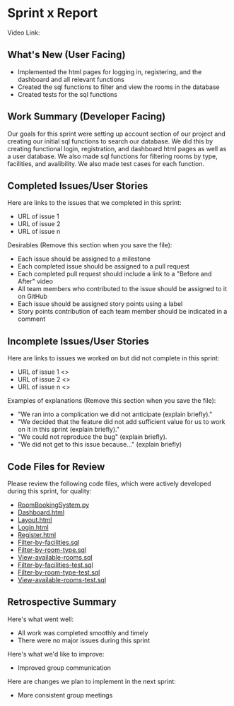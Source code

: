 # Sprint x Report 
Video Link: 
## What's New (User Facing)
 * Implemented the html pages for logging in, registering, and the dashboard and all relevant functions
 * Created the sql functions to filter and view the rooms in the database
 * Created tests for the sql functions

## Work Summary (Developer Facing)
Our goals for this sprint were setting up account section of our project and creating our initial sql functions to search our database. We did this by creating functional login, registration, and dashboard html pages as well as a user database. We also made sql functions for filtering rooms by type, facilities, and avalibility. We also made test cases for each function.

## Completed Issues/User Stories
Here are links to the issues that we completed in this sprint:

 * URL of issue 1
 * URL of issue 2
 * URL of issue n

 Desirables (Remove this section when you save the file):
  * Each issue should be assigned to a milestone
  * Each completed issue should be assigned to a pull request
  * Each completed pull request should include a link to a "Before and After" video
  * All team members who contributed to the issue should be assigned to it on GitHub
  * Each issue should be assigned story points using a label
  * Story points contribution of each team member should be indicated in a comment
 
 ## Incomplete Issues/User Stories
 Here are links to issues we worked on but did not complete in this sprint:
 
 * URL of issue 1 <<One sentence explanation of why issue was not completed>>
 * URL of issue 2 <<One sentence explanation of why issue was not completed>>
 * URL of issue n <<One sentence explanation of why issue was not completed>>
 
 Examples of explanations (Remove this section when you save the file):
  * "We ran into a complication we did not anticipate (explain briefly)." 
  * "We decided that the feature did not add sufficient value for us to work on it in this sprint (explain briefly)."
  * "We could not reproduce the bug" (explain briefly).
  * "We did not get to this issue because..." (explain briefly)

## Code Files for Review
Please review the following code files, which were actively developed during this sprint, for quality:
 * [RoomBookingSystem.py]((https://github.com/admsht/cs451-team-project/blob/main/Project/RoomBookingSystem.py))
 * [Dashboard.html]((https://github.com/admsht/cs451-team-project/blob/main/Project/dashboard.html))
 * [Layout.html]((https://github.com/admsht/cs451-team-project/blob/main/Project/layout.html))
 * [Login.html]((https://github.com/admsht/cs451-team-project/blob/main/Project/login.html))
 * [Register.html]((https://github.com/admsht/cs451-team-project/blob/main/Project/register.html))
 * [Filter-by-facilities.sql]((https://github.com/admsht/cs451-team-project/blob/main/queries/filter-by-facilities.sql))
 * [Filter-by-room-type.sql]((https://github.com/admsht/cs451-team-project/blob/main/queries/filter-by-room-type.sql))
 * [View-available-rooms.sql]((https://github.com/admsht/cs451-team-project/blob/main/queries/view-available-rooms.sql))
 * [Filter-by-facilities-test.sql](https://github.com/admsht/cs451-team-project/blob/main/tests/filter-by-facilities-test.sql)
 * [Filter-by-room-type-test.sql](https://github.com/admsht/cs451-team-project/blob/main/tests/filter-by-room-type-test.sql)
 * [View-available-rooms-test.sql](https://github.com/admsht/cs451-team-project/blob/main/tests/view-available-room-test.sql)
 
## Retrospective Summary
Here's what went well:
  * All work was completed smoothly and timely
  * There were no major issues during this sprint
 
Here's what we'd like to improve:
   * Improved group communication
  
Here are changes we plan to implement in the next sprint:
   * More consistent group meetings
